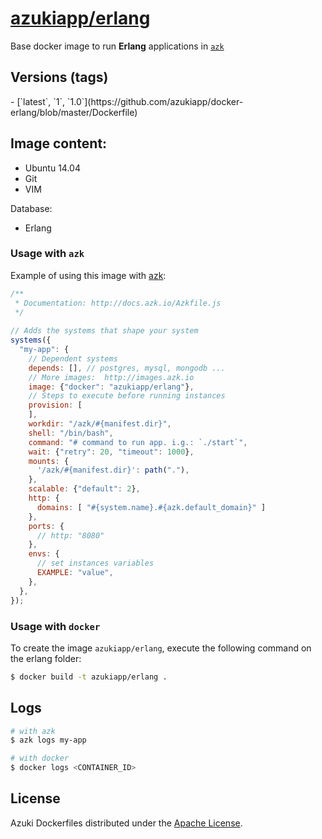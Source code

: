 [azukiapp/erlang](http://images.azk.io/#/erlang)
==================

Base docker image to run **Erlang** applications in [`azk`](http://azk.io)

Versions (tags)
---

<versions>
- [`latest`, `1`, `1.0`](https://github.com/azukiapp/docker-erlang/blob/master/Dockerfile)
</versions>

Image content:
---

- Ubuntu 14.04
- Git
- VIM

Database:

- Erlang

### Usage with `azk`

Example of using this image with [azk](http://azk.io):

```js
/**
 * Documentation: http://docs.azk.io/Azkfile.js
 */
 
// Adds the systems that shape your system
systems({
  "my-app": {
    // Dependent systems
    depends: [], // postgres, mysql, mongodb ...
    // More images:  http://images.azk.io
    image: {"docker": "azukiapp/erlang"},
    // Steps to execute before running instances
    provision: [
    ],
    workdir: "/azk/#{manifest.dir}",
    shell: "/bin/bash",
    command: "# command to run app. i.g.: `./start`",
    wait: {"retry": 20, "timeout": 1000},
    mounts: {
      '/azk/#{manifest.dir}': path("."),
    },
    scalable: {"default": 2},
    http: {
      domains: [ "#{system.name}.#{azk.default_domain}" ]
    },
    ports: {
      // http: "8080"
    },
    envs: {
      // set instances variables
      EXAMPLE: "value",
    },
  },
});
```

### Usage with `docker`

To create the image `azukiapp/erlang`, execute the following command on the erlang folder:

```sh
$ docker build -t azukiapp/erlang .
```

Logs
---

```sh
# with azk
$ azk logs my-app

# with docker
$ docker logs <CONTAINER_ID>
```

## License

Azuki Dockerfiles distributed under the [Apache License](https://github.com/azukiapp/dockerfiles/blob/master/LICENSE).
